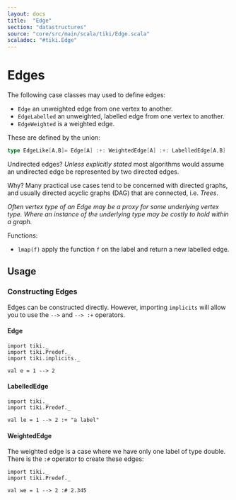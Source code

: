 ```yaml
---
layout: docs 
title:  "Edge"
section: "datastructures"
source: "core/src/main/scala/tiki/Edge.scala"
scaladoc: "#tiki.Edge"
---
```

# Edges

The following case classes may used to define edges:

- `Edge` an unweighted edge from one vertex to another.
- `EdgeLabelled` an unweighted, labelled edge from one vertex to another.
- `EdgeWeighted` is a weighted edge.

These are defined by the union:

```scala
type EdgeLike[A,B]= Edge[A] :+: WeightedEdge[A] :+: LabelledEdge[A,B] :+: CNil
```

Undirected edges? _Unless explicitly stated_ most algorithms would assume an undirected
 edge be represented by two directed edges. 
 
Why? Many practical use cases tend to be concerned with directed graphs, and usually directed
acyclic graphs (DAG) that are connected, i.e. _Trees_. 

_Often vertex type of an Edge may be a proxy for some underlying vertex type.
Where an instance of the underlying type may be costly to hold within a graph._
 
 
Functions:
 
- `lmap(f)` apply the function `f` on the label and return a new labelled edge.

## Usage

### Constructing Edges

Edges can be constructed directly. However, importing `implicits` 
will allow you to use the `-->` and `--> :+` operators.


#### Edge

```tut
import tiki._
import tiki.Predef._
import tiki.implicits._

val e = 1 --> 2
```

#### LabelledEdge

```tut
import tiki._
import tiki.Predef._

val le = 1 --> 2 :+ "a label"
```

#### WeightedEdge

The weighted edge is a case where we have only one label of type double. There is the `:#` operator
to create these edges:

```tut
import tiki._
import tiki.Predef._

val we = 1 --> 2 :# 2.345
```